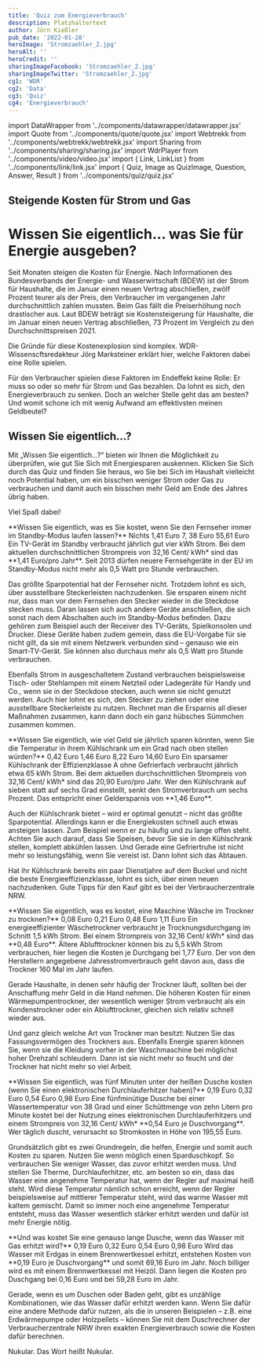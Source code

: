```yaml
---
title: 'Quiz zum Energieverbrauch'
description: Platzhaltertext
author: Jörn Kießler
pub_date: '2022-01-28'
heroImage: 'Stromzaehler_2.jpg'
heroAlt: ''
heroCredit: ''
sharingImageFacebook: 'Stromzaehler_2.jpg'
sharingImageTwitter: 'Stromzaehler_2.jpg'
cg1: 'WDR'
cg2: 'Data'
cg3: 'Quiz'
cg4: 'Energieverbrauch'
---
```


import DataWrapper from '../components/datawrapper/datawrapper.jsx'
import Quote from '../components/quote/quote.jsx'
import Webtrekk from '../components/webtrekk/webtrekk.jsx'
import Sharing from '../components/sharing/sharing.jsx'
import WdrPlayer from '../components/video/video.jsx'
import { Link, LinkList } from '../components/link/link.jsx'
import { Quiz, Image as QuizImage, Question, Answer, Result } from '../components/quiz/quiz.jsx'

## Steigende Kosten für Strom und Gas

# Wissen Sie eigentlich... was Sie für Energie ausgeben?

Seit Monaten steigen die Kosten für Energie. Nach Informationen des Bundesverbands der Energie- und Wasserwirtschaft (BDEW) ist der Strom für Haushalte, die im Januar einen neuen Vertrag abschließen, zwölf Prozent teurer als der Preis, den Verbraucher im vergangenen Jahr durchschnittlich zahlen mussten. Beim Gas fällt die Preiserhöhung noch drastischer aus. Laut BDEW beträgt sie Kostensteigerung für Haushalte, die im Januar einen neuen Vertrag abschließen, 73 Prozent im Vergleich zu den Durchschnittspreisen 2021.

Die Gründe für diese Kostenexplosion sind komplex. WDR-Wissenscftsredakteur Jörg Marksteiner erklärt hier, welche Faktoren dabei eine Rolle spielen.

<Link title="Text von Jörg zum Preisanstieg" href="https://www.wdr.de" />

Für den Verbraucher spielen diese Faktoren im Endeffekt keine Rolle: Er muss so oder so mehr für Strom und Gas bezahlen. Da lohnt es sich, den Energieverbrauch zu senken. Doch an welcher Stelle geht das am besten? Und womit schone ich mit wenig Aufwand am effektivsten meinen Geldbeutel?

## Wissen Sie eigentlich...?

Mit „Wissen Sie eigentlich...?“ bieten wir Ihnen die Möglichkeit zu überprüfen, wie gut Sie Sich mit Energiesparen auskennen. Klicken Sie Sich durch das Quiz und finden Sie heraus, wo Sie bei Sich im Haushalt vielleicht noch Potential haben, um ein bisschen weniger Strom oder Gas zu verbrauchen und damit auch ein bisschen mehr Geld am Ende des Jahres übrig haben.

Viel Spaß dabei!


<Quiz>
<QuizImage src="Standby_TV.jpg" alt="Ein Mann richtet eine Fernbedienung auf einen Fernseher im Standby-Modus" />
<Question>**Wissen Sie eigentlich, was es Sie kostet, wenn Sie den Fernseher immer im Standby-Modus laufen lassen?**</Question>
<Answer>Nichts</Answer>
<Answer correct>1,41 Euro</Answer>
<Answer>7, 38 Euro</Answer>
<Answer>55,61 Euro</Answer>
<Result>
Ein TV-Gerät im Standby verbraucht jährlich gut vier kWh Strom. Bei dem aktuellen durchschnittlichen Strompreis von 32,16 Cent/ kWh* sind das **1,41 Euro/pro Jahr**. Seit 2013 dürfen neuere Fernsehgeräte in der EU im Standby-Modus nicht mehr als 0,5 Watt pro Stunde verbrauchen.
</Result>
</Quiz>

Das größte Sparpotential hat der Fernseher nicht. Trotzdem lohnt es sich, über ausstellbare Steckerleisten nachzudenken. Sie ersparen einem nicht nur, dass man vor dem Fernsehen den Stecker wieder in die Steckdose stecken muss. Daran lassen sich auch andere Geräte anschließen, die sich sonst nach dem Abschalten auch im Standby-Modus befinden. Dazu gehören zum Beispiel auch der Receiver des TV-Geräts, Spielkonsolen und Drucker. Diese Geräte haben zudem gemein, dass die EU-Vorgabe für sie nicht gilt, da sie mit einem Netzwerk verbunden sind – genauso wie ein Smart-TV-Gerät. Sie können also durchaus mehr als 0,5 Watt pro Stunde verbrauchen.

Ebenfalls Strom in ausgeschaltetem Zustand verbrauchen beispielsweise Tisch- oder Stehlampen mit einem Netzteil oder Ladegeräte für Handy und Co., wenn sie in der Steckdose stecken, auch wenn sie nicht genutzt werden. Auch hier lohnt es sich, den Stecker zu ziehen oder eine ausstellbare Steckerleiste zu nutzen. Rechnet man die Ersparnis all dieser Maßnahmen zusammen, kann dann doch ein ganz hübsches Sümmchen zusammen kommen.

<Quiz>
<QuizImage src="Kuehlschrank_1.jpg" alt="Mehrere Plastikdosen mit Lebensmitteln stehen in einem beleuchteten Kühlschrank." />
<Question>**Wissen Sie eigentlich, wie viel Geld sie jährlich sparen könnten, wenn Sie die Temperatur in ihrem Kühlschrank um ein Grad nach oben stellen würden?**</Question>
<Answer>0,42 Euro</Answer>
<Answer correct>1,46 Euro</Answer>
<Answer>8,22 Euro</Answer>
<Answer>14,60 Euro</Answer>
<Result>
Ein sparsamer Kühlschrank der Effizienzklasse A ohne Gefrierfach verbraucht jährlich etwa 65 kWh Strom. Bei dem aktuellen durchschnittlichen Strompreis von 32,16 Cent/ kWh* sind das 20,90 Euro/pro Jahr. Wer den Kühlschrank auf sieben statt auf sechs Grad einstellt, senkt den Stromverbrauch um sechs Prozent. Das entspricht einer Geldersparnis von **1,46 Euro**.
</Result>
</Quiz>

Auch der Kühlschrank bietet – wird er optimal genutzt – nicht das größte Sparpotential. Allerdings kann er die Energiekosten schnell auch etwas ansteigen lassen. Zum Beispiel wenn er zu häufig und zu lange offen steht. Achten Sie auch darauf, dass Sie Speisen, bevor Sie sie in den Kühlschrank stellen, komplett abkühlen lassen. Und Gerade eine Gefriertruhe ist nicht mehr so leistungsfähig, wenn Sie vereist ist. Dann lohnt sich das Abtauen.

Hat ihr Kühlschrank bereits ein paar Dienstjahre auf dem Buckel und nicht die beste Energieeffizienzklasse, lohnt es sich, über einen neuen nachzudenken. Gute Tipps für den Kauf gibt es bei der Verbraucherzentrale NRW.

<Link title="So finden Sie den passenden Kühlschrank" href="https://www.verbraucherzentrale.de/wissen/energie/strom-sparen/so-finden-sie-den-passenden-kuehlschrank-10573" />

<Quiz>
<QuizImage src="Trockner.jpg" alt="Ein weißes Handtuch liegt in der Trommel eines Wäschetrockners." />
<Question>**Wissen Sie eigentlich, was es kostet, eine Maschine Wäsche im Trockner zu trocknen?**</Question>
<Answer>0,08 Euro</Answer>
<Answer>0,21 Euro</Answer>
<Answer correct>0,48 Euro</Answer>
<Answer>1,11 Euro</Answer>
<Result>
Ein energieeffizienter Wäschetrockner verbraucht je Trocknungsdurchgang im Schnitt 1,5 kWh Strom. Bei einem Strompreis von 32,16 Cent/ kWh* sind das **0,48 Euro**. Ältere Ablufttrockner können bis zu 5,5 kWh Strom verbrauchen, hier liegen die Kosten je Durchgang bei 1,77 Euro. Der von den Herstellern angegebene Jahresstromverbrauch geht davon aus, dass die Trockner 160 Mal im Jahr laufen.
</Result>
</Quiz>

Gerade Haushalte, in denen sehr häufig der Trockner läuft, sollten bei der Anschaffung mehr Geld in die Hand nehmen. Die höheren Kosten für einen Wärmepumpentrockner, der wesentlich weniger Strom verbraucht als ein Kondenstrockner oder ein Ablufttrockner, gleichen sich relativ schnell wieder aus. 

Und ganz gleich welche Art von Trockner man besitzt: Nutzen Sie das Fassungsvermögen des Trockners aus. Ebenfalls Energie sparen können Sie, wenn sie die Kleidung vorher in der Waschmaschine bei möglichst hoher Drehzahl schleudern. Dann ist sie nicht mehr so feucht und der Trockner hat nicht mehr so viel Arbeit.

<Link title="Wäschetrockner: Tipps zum Kauf und Stromverbrauch" href="https://www.verbraucherzentrale.de/wissen/energie/strom-sparen/waeschetrockner-tipps-zum-kauf-und-stromverbrauch-37984" />

<Quiz>
<QuizImage src="Duschen_1.jpg" alt="Aus einem Duschkopf spritzen viele dünne Wasserstrahlen." />
<Question>**Wissen Sie eigentlich, was fünf Minuten unter der heißen Dusche kosten (wenn Sie einen elektronischen Durchlauferhitzer haben)?**</Question>
<Answer>0,19 Euro</Answer>
<Answer>0,32 Euro</Answer>
<Answer correct>0,54 Euro</Answer>
<Answer>0,98 Euro</Answer>
<Result>
Eine fünfminütige Dusche bei einer Wassertemperatur von 38 Grad und einer Schüttmenge von zehn Litern pro Minute kostet bei der Nutzung eines elektronischen Durchlauferhitzers und einem Strompreis von 32,16 Cent/ kWh* **0,54 Euro je Duschvorgang**. Wer täglich duscht, verursacht so Stromkosten in Höhe von 195,55 Euro.
</Result>
</Quiz>

Grundsätzlich gibt es zwei Grundregeln, die helfen, Energie und somit auch Kosten zu sparen. Nutzen Sie wenn möglich einen Sparduschkopf. So verbrauchen Sie weniger Wasser, das zuvor erhitzt werden muss. Und stellen Sie Therme, Durchlauferhitzer, etc. am besten so ein, dass das Wasser eine angenehme Temperatur hat, wenn der Regler auf maximal heiß steht. Wird diese Temperatur nämlich schon erreicht, wenn der Regler beispielsweise auf mittlerer Temperatur steht, wird das warme Wasser mit kaltem gemischt. Damit so immer noch eine angenehme Temperatur entsteht, muss das Wasser wesentlich stärker erhitzt werden und dafür ist mehr Energie nötig.

<Quiz>
<QuizImage src="Duschen_2.jpg" alt="Eine dunkelhaarige Frau mit langen Haaren steht unter der Dusche." />
<Question>**Und was kostet Sie eine genauso lange Dusche, wenn das Wasser mit Gas erhitzt wird?**</Question>
<Answer correct>0,19 Euro</Answer>
<Answer>0,32 Euro</Answer>
<Answer>0,54 Euro</Answer>
<Answer>0,98 Euro</Answer>
<Result>
Wird das Wasser mit Erdgas in einem Brennwertkessel erhitzt, entstehen Kosten von **0,19 Euro je Duschvorgang** und somit 69,16 Euro im Jahr. Noch billiger wird es mit einem Brennwertkessel mit Heizöl. Dann liegen die Kosten pro Duschgang bei 0,16 Euro und bei 59,28 Euro im Jahr.
</Result>
</Quiz>

Gerade, wenn es um Duschen oder Baden geht, gibt es unzählige Kombinationen, wie das Wasser dafür erhitzt werden kann. Wenn Sie dafür eine andere Methode dafür nutzen, als die in unseren Beispielen – z.B. eine Erdwärmepumpe oder Holzpellets – können Sie mit dem Duschrechner der Verbraucherzentrale NRW ihren exakten Energieverbrauch sowie die Kosten dafür berechnen.

<Link title="Duschrechner" href="https://www.verbraucherzentrale.nrw/duschrechner" />
















<Quote author="Homer Simpson">Nukular. Das Wort heißt Nukular.</Quote>

<Sharing twitter facebook mail whatsapp telegram reddit xing linkedin />
